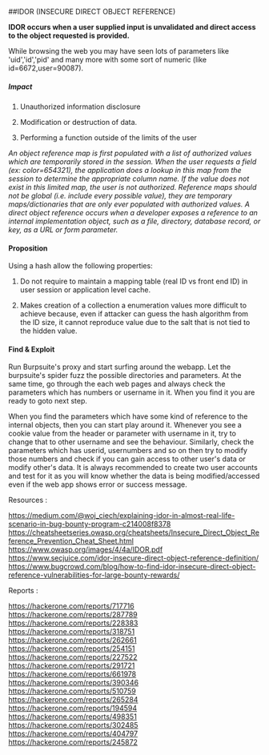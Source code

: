 ##IDOR (INSECURE DIRECT OBJECT REFERENCE)

**IDOR occurs when a user supplied input is unvalidated and direct access to the object requested is provided.**


While browsing the web you may have seen lots of parameters like 'uid','id','pid' and many more with some sort of numeric (like id=6672,user=90087).

##### Impact

1. Unauthorized information disclosure

2. Modification or destruction of data.

3. Performing a function outside of the limits of the user


*An object reference map is first populated with a list of authorized values which are temporarily stored in the session. When the user requests a field (ex: color=654321), the application does a lookup in this map from the session to determine the appropriate column name. If the value does not exist in this limited map, the user is not authorized. Reference maps should not be global (i.e. include every possible value), they are temporary maps/dictionaries that are only ever populated with authorized values. A direct object reference occurs when a developer exposes a reference to an internal implementation object, such as a file, directory, database record, or key, as a URL or form parameter.*


#### Proposition

Using a hash allow the following properties:

1. Do not require to maintain a mapping table (real ID vs front end ID) in user session or application level cache.

2. Makes creation of a collection a enumeration values more difficult to achieve because, even if attacker can guess the hash algorithm from the      ID size, it cannot reproduce value due to the salt that is not tied to the hidden value.



#### Find & Exploit 

Run Burpsuite's proxy and start surfing around the webapp. Let the burpsuite's spider fuzz the possible directories and parameters. At the same time, go through the each web pages and always check the parameters which has numbers or username in it. When you find it you are ready to goto next step.

When you find the parameters which have some kind of reference to the internal objects, then you can start play around it. Whenever you see a cookie value from the header or parameter with username in it, try to change that to  other username and see the behaviour. Similarly, check the parameters which has userid, usernumbers and so on then try to modify those numbers and check if you can gain access to other user's data or modify other's data. It is always recommended to create two user accounts and test for it as you will know whether the data is being modified/accessed even if the web app shows error or success message.


Resources : 

https://medium.com/@woj_ciech/explaining-idor-in-almost-real-life-scenario-in-bug-bounty-program-c214008f8378
https://cheatsheetseries.owasp.org/cheatsheets/Insecure_Direct_Object_Reference_Prevention_Cheat_Sheet.html
https://www.owasp.org/images/4/4a/IDOR.pdf
https://www.secjuice.com/idor-insecure-direct-object-reference-definition/
https://www.bugcrowd.com/blog/how-to-find-idor-insecure-direct-object-reference-vulnerabilities-for-large-bounty-rewards/

Reports : 

https://hackerone.com/reports/717716
https://hackerone.com/reports/287789
https://hackerone.com/reports/228383
https://hackerone.com/reports/318751
https://hackerone.com/reports/262661
https://hackerone.com/reports/254151
https://hackerone.com/reports/227522
https://hackerone.com/reports/291721
https://hackerone.com/reports/661978
https://hackerone.com/reports/390346
https://hackerone.com/reports/510759
https://hackerone.com/reports/265284
https://hackerone.com/reports/194594
https://hackerone.com/reports/498351
https://hackerone.com/reports/302485
https://hackerone.com/reports/404797
https://hackerone.com/reports/245872

